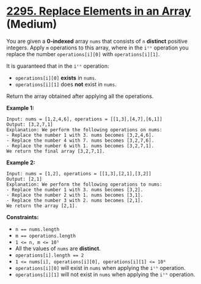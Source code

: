 # [2295. Replace Elements in an Array][link] (Medium)

[link]: https://leetcode.com/problems/replace-elements-in-an-array/

You are given a **0-indexed** array `nums` that consists of `n` **distinct** positive integers. Apply
`m` operations to this array, where in the `iᵗʰ` operation you replace the number `operations[i][0]`
with `operations[i][1]`.

It is guaranteed that in the `iᵗʰ` operation:

- `operations[i][0]` **exists** in `nums`.
- `operations[i][1]` does **not** exist in `nums`.

Return the array obtained after applying all the operations.

**Example 1:**

```
Input: nums = [1,2,4,6], operations = [[1,3],[4,7],[6,1]]
Output: [3,2,7,1]
Explanation: We perform the following operations on nums:
- Replace the number 1 with 3. nums becomes [3,2,4,6].
- Replace the number 4 with 7. nums becomes [3,2,7,6].
- Replace the number 6 with 1. nums becomes [3,2,7,1].
We return the final array [3,2,7,1].
```

**Example 2:**

```
Input: nums = [1,2], operations = [[1,3],[2,1],[3,2]]
Output: [2,1]
Explanation: We perform the following operations to nums:
- Replace the number 1 with 3. nums becomes [3,2].
- Replace the number 2 with 1. nums becomes [3,1].
- Replace the number 3 with 2. nums becomes [2,1].
We return the array [2,1].
```

**Constraints:**

- `n == nums.length`
- `m == operations.length`
- `1 <= n, m <= 10⁵`
- All the values of `nums` are **distinct**.
- `operations[i].length == 2`
- `1 <= nums[i], operations[i][0], operations[i][1] <= 10⁶`
- `operations[i][0]` will exist in `nums` when applying the `iᵗʰ` operation.
- `operations[i][1]` will not exist in `nums` when applying the `iᵗʰ` operation.
